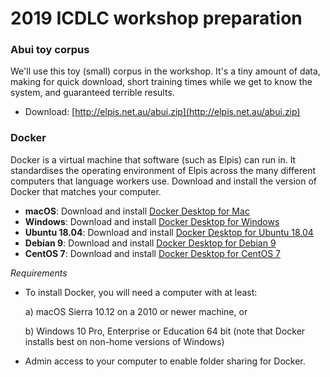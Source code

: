 # 2019 ICDLC workshop preparation

### Abui toy corpus

We'll use this toy (small) corpus in the workshop. It's a tiny amount of data, making for quick download, short training times while we get to know the system, and guaranteed terrible results.

- Download: [http://elpis.net.au/abui.zip](http://elpis.net.au/abui.zip)

### Docker

Docker is a virtual machine that software (such as Elpis) can run in. It standardises the operating environment of Elpis across the many different computers that language workers use. Download and install the version of Docker that matches your computer.

- **macOS**: Download and install [Docker Desktop for Mac](https://hub.docker.com/editions/community/docker-ce-desktop-mac#installation)
- **Windows**: Download and install [Docker Desktop for Windows](https://hub.docker.com/editions/community/docker-ce-desktop-windows#docker-desktop-for-windows)
- **Ubuntu 18.04**: Download and install [Docker Desktop for Ubuntu 18.04](https://www.digitalocean.com/community/tutorials/how-to-install-and-use-docker-on-ubuntu-18-04)
- **Debian 9**: Download and install [Docker Desktop for Debian 9](https://www.digitalocean.com/community/tutorials/how-to-install-and-use-docker-on-debian-9)
- **CentOS 7**: Download and install [Docker Desktop for CentOS 7](https://www.digitalocean.com/community/tutorials/how-to-install-and-use-docker-on-centos-7)

*Requirements*

* To install Docker, you will need a computer with at least:

	a) macOS Sierra 10.12 on a 2010 or newer machine, or

	b) Windows 10 Pro, Enterprise or Education 64 bit (note that Docker installs best on non-home versions of Windows)

* Admin access to your computer to enable folder sharing for Docker.

